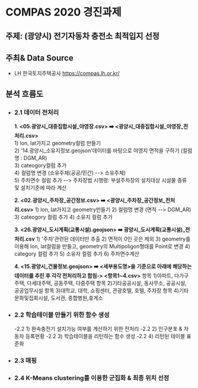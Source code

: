 # COMPAS 2020 경진과제
## 주제: (광양시) 전기자동차 충전소 최적입지 선정

## 주최& Data Source
* LH 한국토지주택공사 https://compas.lh.or.kr/

## 분석 흐름도 
- ### 2.1 데이터 전처리
  **1. <05.광양시_대중집합시설_야영장.csv> :arrow_right: <광양시_대중집합시설_야영장_전처리.csv>**
      <br>1) lon, lat가지고 geometry컬럼 만들기<br/>
       2) '14.광양시_소유지정보.geojson'데이터를 바탕으로 야영지 면적을 구하기 (컬럼명 : DGM_AR)
      <br>3) cateogory컬럼 추가<br/>
      4) 컬럼명 변경 (소유주체(공공/민간) --> 소유주체)
      <br>5) 주차면수 컬럼 추가 --> 주차장법 시행령: 부설주차장의 설치대상 시설물 종류 및 설치기준에 따라 계산<br/>

  **2. <02.광양시_주차장_공간정보.csv> :arrow_right: <광양시_주차장_공간정보_전처리.csv>**
      1) lon, lat가지고 geometry만들기
      2) 컬럼명 변경 (면적 --> DGM_AR)
      3) cateogory 컬럼 추가
      4) 소유지 컬럼 추가

  **3. <26.광양시_도시계획(교통시설).geojson> :arrow_right: 광양시_도시계획(교통시설)_전처리.csv**
      1) '주차'관련된 데이터만 추출
      2) 면적이 0인 곳은 제외
      3) geometry를 이용해 lon, lat컬럼을 만들고, geometry의 Multipoligon형태를 Point로 변경
      4) category 컬럼 추가
      5) 소유자 컬럼 추가
      6) 주차면수계산

  **4. <15.광양시_건물정보.geojson> :arrow_right: <세부용도명>을 기준으로 아래에 해당하는 데이터를 추린 후 각각 전처리하고 합침-> <항목1~4.csv>**
      항목 1)아파트, 다가구주택, 다세대주택, 공동주택, 다중주택
      항목 2)기타공공시설, 동사무소, 공공시설, 공공업무시설
      항목 3)대학교, 대학, 쇼핑센터, 관광호텔, 호텔, 주차장
      항목 4)기타문화및집회시설, 도서관, 종합병원,휴게소




- ### 2.2 학습테이블 만들기 위한 함수 생성
  -2.2 1) 완속충전기 설치가능 여부를 계산하기 위한 전처리
  -2.2 2) 인구분포 & 자동차 등록현황
  -2.2 3) 학습테이블을 리턴하는 함수 생성
  -2.2 4) 리턴된 테이블 표준화


- ### 2.3 매핑
- ### 2.4 K-Means clustering를 이용한 군집화 & 최종 위치 선정
